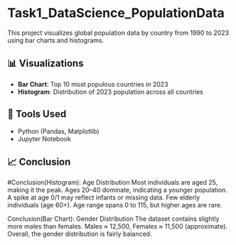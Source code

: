 # Task1_DataScience_PopulationData
This project visualizes global population data by country from 1990 to 2023 using bar charts and histograms.

## 📊 Visualizations
- **Bar Chart**: Top 10 most populous countries in 2023
- **Histogram**: Distribution of 2023 population across all countries
## 📌 Tools Used
- Python (Pandas, Matplotlib)
- Jupyter Notebook
 ## 📈 Conclusion
#Conclusion(Histogram): Age Distribution Most individuals are aged 25, making it the peak.
Ages 20–40 dominate, indicating a younger population.
A spike at age 0/1 may reflect infants or missing data.
Few elderly individuals (age 60+).
Age range spans 0 to 115, but higher ages are rare.

Conclusion(Bar Chart): Gender Distribution The dataset contains slightly more males than females.
Males ≈ 12,500, Females ≈ 11,500 (approximate).
Overall, the gender distribution is fairly balanced.
